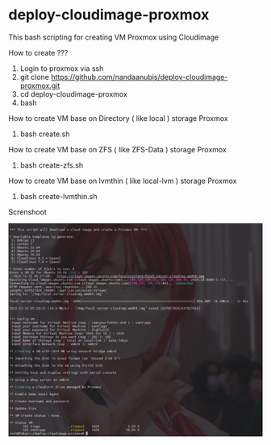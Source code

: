 # deploy-cloudimage-proxmox

This bash scripting for creating VM Proxmox using Cloudimage

How to create ???
1. Login to proxmox via ssh
2. git clone https://github.com/nandaanubis/deploy-cloudimage-proxmox.git
3. cd deploy-cloudimage-proxmox
4. bash <filename by type storage>

How to create VM base on Directory ( like local ) storage Proxmox
1. bash create.sh

How to create VM base on ZFS ( like ZFS-Data ) storage Proxmox
1. bash create-zfs.sh

How to create VM base on lvmthin ( like local-lvm ) storage Proxmox
1. bash create-lvmthin.sh

Screnshoot

![Sample Capture](img/screnshoot1.jpg)